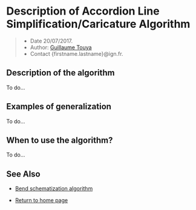 # Description of Accordion Line Simplification/Caricature Algorithm

> - Date 20/07/2017.
> - Author: [Guillaume Touya][1]
> - Contact {firstname.lastname}@ign.fr.



Description of the algorithm
-------------
To do...



Examples of generalization
-------------
To do...


When to use the algorithm?
-------------
To do...



See Also
-------------
- [Bend schematization algorithm][2]

- [Return to home page][3]

[1]: http://recherche.ign.fr/labos/cogit/english/cv.php?prenom=&nom=Touya
[2]: /bend_schematization.md
[3]: https://ignf.github.io/CartAGen